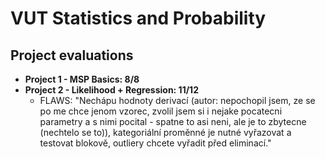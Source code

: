 # VUT Statistics and Probability

## Project evaluations

- **Project 1 - MSP Basics: 8/8**
- **Project 2 - Likelihood + Regression: 11/12**
  - FLAWS: "Nechápu hodnoty derivací (autor: nepochopil jsem, ze se po me chce jenom vzorec, zvolil jsem si i nejake pocatecni parametry a s nimi pocital - spatne to asi neni, ale je to zbytecne (nechtelo se to)), kategoriální proměnné je nutné vyřazovat a testovat blokově, outliery chcete vyřadit před eliminací."
